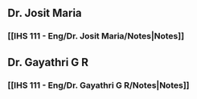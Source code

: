 ## Dr. Josit Maria
### [[IHS 111 - Eng/Dr. Josit Maria/Notes|Notes]]

## Dr. Gayathri G R
### [[IHS 111 - Eng/Dr. Gayathri G R/Notes|Notes]]
